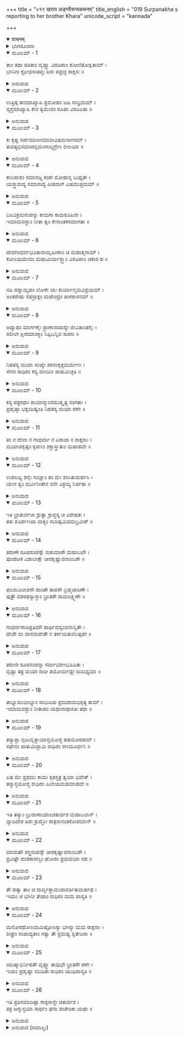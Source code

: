 +++
title = "०१९ खराय अङ्गवैरूप्यकथनम्"
title_english = "019 Surpanakha s reporting to her brother Khara"
unicode_script = "kannada"

+++
<details open><summary>वाचनम्</summary>

<div class="audioEmbed"  caption="श्रीराम-हरिसीताराममूर्ति-घनपाठिभ्यां वचनम्" src="https://archive.org/download/Ramayana-recitation-Sriram-harisItArAmamUrti-Ghanapaati-v2/Kanda_3/Kanda_3_ARK-019-Kharaya_Angavairupya_Kathanam.mp3"></div>
</details>



<details><summary>ಭಾಗಸೂಚನಾ</summary>

ಶೂರ್ಪಣಖೆಯಿಂದ ವೃತ್ತಾಂತವನ್ನು ಕೇಳಿ ಕುಪಿತನಾದ ಖರನು ಶ್ರೀರಾಮನನ್ನು ಸಂಹರಿಸಲು ಹದಿನಾಲ್ಕು ಮಂದಿ ರಾಕ್ಷಸರನ್ನು ಕಳುಹಿಸಿ ಕೊಟ್ಟನು
</details>

<details open><summary>ಮೂಲಮ್ - 1</summary>

ತಾಂ ತಥಾ ಪತಿತಾಂ ದೃಷ್ಟ್ವಾ ವಿರೂಪಾಂ ಶೋಣಿತೋಕ್ಷಿತಾಮ್ ।  
ಭಗಿನೀಂ ಕ್ರೋಧಸಂತಪ್ತಃ ಖರಃ ಪಪ್ರಚ್ಛ ರಾಕ್ಷಸಃ ॥
</details>

<details><summary>ಅನುವಾದ</summary>

ಈ ಪ್ರಕಾರ ಅಂಗಹೀನ ಮತ್ತು ರಕ್ತದಿಂದ ತೋಯ್ದ ಅವಸ್ಥೆಯಲ್ಲಿ ನೆಲದಲ್ಲಿ ಬಿದ್ದಿರುವ ತನ್ನ ತಂಗಿಯನ್ನು ನೋಡಿ ರಾಕ್ಷಸ ಖರನು ಸಿಟ್ಟಿನಿಂದ ಉರಿದೆದ್ದು ಹೀಗೆ ಕೇಳಿದನು.॥1॥
</details>

<details open><summary>ಮೂಲಮ್ - 2</summary>

ಉತ್ತಿಷ್ಠ ತಾವದಾಖ್ಯಾಹಿ ಪ್ರಮೋಹಂ ಜಹಿ ಸಂಭ್ರಮಮ್ ।  
ವ್ಯಕ್ತಮಾಖ್ಯಾಹಿ ಕೇನ ತ್ವಮೇವಂ ರೂಪಾ ವಿರೂಪಿತಾ ॥
</details>

<details><summary>ಅನುವಾದ</summary>

ತಂಗೀ ಏಳು, ನಿನ್ನ ಅವಸ್ಥೆಯನ್ನು ಹೇಳು, ಗಾಬರಿಯನ್ನು, ಮೂರ್ಛೆ ಬಿಟ್ಟು ಯಾರು ನಿನ್ನನ್ನು ಹೀಗೆ ರೂಪಹೀನ ಮಾಡಿದರು? ಎಲ್ಲವನ್ನೂ ಸರಿಯಾಗಿ ತಿಳಿಸು.॥2॥
</details>

<details open><summary>ಮೂಲಮ್ - 3</summary>

ಕಃ ಕೃಷ್ಣ ಸರ್ಪಮಾಸೀನಮಾಶೀವಿಷಮನಾಗಸಮ್ ।  
ತುದತ್ಯಭಿಸಮಾಪನ್ನಮಂಗುಲ್ಯಗ್ರೇಣ ಲೀಲಯಾ ॥
</details>

<details><summary>ಅನುವಾದ</summary>

ತನ್ನ ಮುಂದೆ ಬಂದು ಸುಮ್ಮನೆ ಕುಳಿತಿರುವ ನಿರಪರಾಧಿ ವಿಷಸರ್ಪವನ್ನು ಯಾರು ತಾನೇ ಬೆರಳತುದಿಯಿಂದ ಆಟಕ್ಕಾಗಿ ತೊಂದರೆಪಡಿಸಿರುವನು.॥3॥
</details>

<details open><summary>ಮೂಲಮ್ - 4</summary>

ಕಾಲಪಾಶಂ ಸಮಾಸಜ್ಯ ಕಂಠೇ ಮೋಹಾನ್ನ ಬುಧ್ಯತೇ ।  
ಯಸ್ತ್ವಾಮದ್ಯ ಸಮಾಸಾದ್ಯ ಪೀತವಾನ್ ವಿಷಮುತ್ತಮಮ್ ॥
</details>

<details><summary>ಅನುವಾದ</summary>

ಯಾರು ಇಂದು ನಿನ್ನ ಮೇಲೆ ಆಕ್ರಮಣ ಮಾಡಿ ನಿನ್ನ ಮೂಗು-ಕಿವಿಯನ್ನು ಕತ್ತರಿಸಿರುವನೋ, ಅವನು ಉಚ್ಚ ಕೋಟಿಯ ವಿಷವನ್ನು ಕುಡಿದಿರುವನು. ತನ್ನ ಕೊರಳಲ್ಲಿ ಕಾಲ ಪಾಶವನ್ನು ಹಾಕಿಕೊಂಡಿರುವನು, ಹೀಗಿದ್ದರೂ ಮೋಹವಶ ಅವನು ಈ ಮಾತನ್ನು ತಿಳಿಯುತ್ತಿಲ್ಲ.॥4॥
</details>

<details open><summary>ಮೂಲಮ್ - 5</summary>

ಬಲವಿಕ್ರಮಸಂಪನ್ನಾ ಕಾಮಗಾ ಕಾಮರೂಪಿಣೀ ।  
ಇಮಾಮವಸ್ಥಾಂ ನೀತಾ ತ್ವಂ ಕೇನಾಂತಕಸಮಾಗತಾ ॥
</details>

<details><summary>ಅನುವಾದ</summary>

ನೀನಾದರೋ ಸ್ವತಃ ಬೇರೆ ಪ್ರಾಣಿಗಳಿಗೆ ಯಮನಂತೆ ಇರುವೆ. ಬಲ-ಪರಾಕ್ರಮದಿಂದ ಸಂಪನ್ನಳಾಗಿ ಇಚ್ಛಾನುಸಾರ ಎಲ್ಲೆಡೆ ಸಂಚರಿಸುತ್ತಾ, ತನಗೆ ಬೇಕಾದ ರೂಪವನ್ನು ಧರಿಸಲು ಸಮರ್ಥಳಾಗಿರುವೆ, ಹೀಗಿದ್ದರೂ ನಿನ್ನನ್ನು ಯಾರು ಈ ದುರವಸ್ಥೆಗೆ ನೂಕಿದರು? ಯಾರಿಂದ ದುಃಖಿಯಾಗಿ ನೀನು ಇಲ್ಲಿಗೆ ಬಂದಿರುವೆ.॥5॥
</details>

<details open><summary>ಮೂಲಮ್ - 6</summary>

ದೇವಗಂಧರ್ವಭೂತಾನಾಮೃಷೀಣಾಂ ಚ ಮಹಾತ್ಮನಾಮ್ ।  
ಕೋಽಯಮೇವಂ ಮಹಾವೀರ್ಯಸ್ತ್ವಾಂ ವಿರೂಪಾಂ ಚಕಾರ ಹ ॥
</details>

<details><summary>ಅನುವಾದ</summary>

ನಿನ್ನನ್ನು ರೂಪಹೀನನಾಗಿಸುವ ದೇವತೆಗಳಲ್ಲಿ, ಗಂಧರ್ವರಲ್ಲಿ, ಭೂತರಲ್ಲಿ, ಮಹಾತ್ಮ ಋಷಿಗಳಲ್ಲಿ ಯಾರು ತಾನೇ ಮಹಾಬಲಿಯಾಗಿರಬಲ್ಲನು.॥6॥
</details>

<details open><summary>ಮೂಲಮ್ - 7</summary>

ನಹಿ ಪಶ್ಯಾಮ್ಯಹಂ ಲೋಕೇ ಯಃ ಕುರ್ಯಾನ್ಮಮವಿಪ್ರಯಮ್ ।  
ಅಂತರೇಷು ಸಹಸ್ರಾಕ್ಷಂ ಮಹೇಂದ್ರಂ ಪಾಕಶಾಸನಮ್ ॥
</details>

<details><summary>ಅನುವಾದ</summary>

ನನ್ನ ಅಪ್ರಿಯ ಮಾಡಬಲ್ಲವನು ಜಗತ್ತಿನಲ್ಲಿ ನಾನು ಯಾರನ್ನು ನೋಡಲಿಲ್ಲ. ದೇವತೆಗಳಲ್ಲಿ ಸಹಸ್ರಾಕ್ಷ ಪಾಕಶಾಸನ ಇಂದ್ರನೂ ಕೂಡ ಇಂತಹ ಸಾಹಸ ಮಾಡುವನು ಎಂದು ನನಗೆ ತೋರುವುದಿಲ್ಲ.॥7॥
</details>

<details open><summary>ಮೂಲಮ್ - 8</summary>

ಅದ್ಯಾಹಂ ಮಾರ್ಗಣೈಃ ಪ್ರಾಣಾನಾದಾಸ್ಯೇ ಜೀವಿತಾಂತಗೈಃ ।  
ಸಲೀಲೇ ಕ್ಷೀರಮಾಸಕ್ತಂ ನಿಷ್ಪಿಬನ್ನಿವ ಸಾರಸಃ ॥
</details>

<details><summary>ಅನುವಾದ</summary>

ಹಂಸವು ನೀರಿನಲ್ಲಿ ಸೇರಿದ ಹಾಲನ್ನು ಬೇರ್ಪಡಿಸಿ ಕುಡಿಯುವಂತೆ ನಾನು ಇಂದೇ ಈ ಪ್ರಾಣಾಂತಕಾರಿ ಬಾಣಗಳಿಂದ ನಿನ್ನ ಅಪರಾಧಿಯ ಶರೀರದಿಂದ ಪ್ರಾಣಗಳನ್ನು ಬೇರ್ಪಡಿಸುವೆನು.॥8॥
</details>

<details open><summary>ಮೂಲಮ್ - 9</summary>

ನಿಹತಸ್ಯ ಮಯಾ ಸಂಖ್ಯೇ ಶರಸಂಕೃತ್ತಮರ್ಮಣಃ ।  
ಸೇನಂ ರುಧಿರಂ ಕಸ್ಯ ಮೇದಿನೀ ಪಾತುಮಿಚ್ಛತಿ ॥
</details>

<details><summary>ಅನುವಾದ</summary>

ಯುದ್ಧದಲ್ಲಿ ನನ್ನ ಬಾಣಗಳಿಂದ ಯಾರ ಮರ್ಮಸ್ಥಾನ ಛಿನ್ನ-ಭಿನ್ನವಾಗಿದೆಯೋ ನನ್ನ ಕೈಯಿಂದ ಹತನಾಗಿರುವನೋ, ಆ ಪುರುಷನ ನೊರೆಯಿಂದ ಕೂಡಿದ ಬಿಸಿರಕ್ತವನ್ನು ಪೃಥ್ವಿಯು ಕುಡಿಯಲು ಬಯಸುತ್ತಿರುವಳು.॥9॥
</details>

<details open><summary>ಮೂಲಮ್ - 10</summary>

ಕಸ್ಯ ಪತ್ರರಥಾಃ ಕಾಯಾನ್ಮಾಂಸಮುತ್ಕೃತ್ಯ ಸಂಗತಾಃ ।  
ಪ್ರಹೃಷ್ಟಾ ಭಕ್ಷಯಿಷ್ಯಂತಿ ನಿಹತಸ್ಯ ಮಯಾ ರಣೇ ॥
</details>

<details><summary>ಅನುವಾದ</summary>

ರಣಭೂಮಿಯಲ್ಲಿ ನನ್ನಿಂದ ಹತನಾದ ಆ ವ್ಯಕ್ತಿಯ ಶರೀರದ ಮಾಂಸವನ್ನು ಪಕ್ಷಿಗಳು ಗುಂಪು-ಗುಂಪಾಗಿ ಕಿತ್ತು ತಿನ್ನುವರು.॥10॥
</details>

<details open><summary>ಮೂಲಮ್ - 11</summary>

ತಂ ನ ದೇವಾ ನ ಗಂಧರ್ವಾ ನ ಪಿಶಾಚಾ ನ ರಾಕ್ಷಸಾಃ ।  
ಮಯಾಪಕೃಷ್ಟಂ ಕೃಪಣಂ ಶಕ್ತಾಸ್ತ್ರಾತುಂ ಮಹಾಹವೇ ॥
</details>

<details><summary>ಅನುವಾದ</summary>

ಮಹಾಸಮರದಲ್ಲಿ ನನ್ನಿಂದ ಆಕ್ರಮಿಸಲ್ಪಟ್ಟ ಕಪಣನಾದ ಆ ದುಷ್ಟನನ್ನು ದೇವ-ಗಂಧರ್ವರಾಗಲೀ, ಪಿಶಾಚ-ರಾಕ್ಷಸರಾಗಲೀ ರಕ್ಷಿಸಲು ಸಮರ್ಥರಲ್ಲ.॥11॥
</details>

<details open><summary>ಮೂಲಮ್ - 12</summary>

ಉಪಲಭ್ಯ ಶನೈಃ ಸಂಜ್ಞಾಂ ತಂ ಮೇ ಶಂಸಿತುಮರ್ಹಸಿ ।  
ಯೇನ ತ್ವಂ ದುರ್ವಿನೀತೇನ ವನೇ ವಿಕ್ರಮ್ಯ ನಿರ್ಜಿತಾ ॥
</details>

<details><summary>ಅನುವಾದ</summary>

ನಿಧಾನವಾಗಿ ಚೇತರಿಸಿಕೊಂಡು ಯಾವ ದುಷ್ಟನು ನಿನಗೆ ಈ ಅರಣ್ಯದಲ್ಲಿ ಬಲಾತ್ಕಾರವಾಗಿ ಆಕ್ರಮಿಸಿ ನಿನ್ನನ್ನು ಜಯಿಸಿ ಹೀಗೆ ವಿಕಾರಗೊಳಿಸಿದವನ ಹೆಸರನ್ನು ನನಗೆ ಹೇಳು.॥12॥
</details>

<details open><summary>ಮೂಲಮ್ - 13</summary>

ಇತಿ ಭ್ರಾತುರ್ವಚಃ ಶ್ರುತ್ವಾ ಕ್ರುದ್ಧಸ್ಯ ಚ ವಿಶೇಷತಃ ।  
ತತಃ ಶೂರ್ಪಣಖಾ ವಾಕ್ಯಂ ಸಬಾಷ್ಪಮಿದಮಬ್ರವೀತ್ ॥
</details>

<details><summary>ಅನುವಾದ</summary>

ಅತ್ಯಂತ ಕ್ರುದ್ಧನಾದ ಅಣ್ಣ ಖರನ ಮಾತನ್ನು ಕೇಳಿ ಶೂರ್ಪಣಖಿಯು ಕಂಬನಿಗರೆಯುತ್ತಾ ಇಂತೆಂದಳ.॥13॥
</details>

<details open><summary>ಮೂಲಮ್ - 14</summary>

ತರುಣೌ ರೂಪಸಂಪನ್ನೌ ಸುಕುಮಾರೌ ಮಹಾಬಲೌ ।  
ಪುಂಡರೀಕ ವಿಶಾಲಾಕ್ಷೌ ಚೀರಕೃಷ್ಣಾಜಿನಾಂಬರೌ ॥
</details>

<details><summary>ಅನುವಾದ</summary>

ಅಣ್ಣಾ! ವನದಲ್ಲಿ ಇಬ್ಬರು ತರುಣ ಪುರುಷರು ಬಂದಿರುವರು. ಅವರು ನೋಡಲು ಬಹಳ ಸುಕುಮಾರರೂ, ರೂಪವಂತರೂ, ಮಹಾಬಲವಂತರೂ ಆಗಿರುವರು, ಅವರಿಬ್ಬರ ಕಣ್ಣುಗಳು ಅರಳಿದ ಕಮಲಗಳಂತೆ ತೋರುತ್ತವೆ. ಅವರಿಬ್ಬರೂ ನಾರುಮಡಿಯನ್ನುಟ್ಟು ಮೃಗಚರ್ಮವನ್ನು ಧರಿಸಿರುವರು.॥14॥
</details>

<details open><summary>ಮೂಲಮ್ - 15</summary>

ಫಲಮೂಲಾಶನೌ ದಾಂತೌ ತಾಪಸೌ ಬ್ರಹ್ಮಚಾರಿಣೌ ।  
ಪುತ್ರೌ ದಶರಥಸ್ಯಾಸ್ತಾಂ  ಭ್ರಾತರೌ  ರಾಮಲಕ್ಷ್ಮಣೌ ॥
</details>

<details><summary>ಅನುವಾದ</summary>

ಫಲ-ಮೂಲಗಳೇ ಅವರ ಆಹಾರವಾಗಿದೆ. ಅವರು ಜಿತೇಂದ್ರಿಯರೂ, ಬ್ರಹ್ಮಚಾರಿಗಳೂ ಆಗಿದ್ದಾರೆ. ಇಬ್ಬರೂ ದಶರಥ ಮಹಾರಾಜನ ಪುತ್ರರಾಗಿದ್ದು, ಅಣ್ಣ-ತಮ್ಮಂದಿರಾಗಿದ್ದಾರೆ. ಅವರ ಹೆಸರು ರಾಮ ಮತ್ತು ಲಕ್ಷ್ಮಣ ಎಂದಾಗಿದೆ.॥15॥
</details>

<details open><summary>ಮೂಲಮ್ - 16</summary>

ಗಂಧರ್ವರಾಜಪ್ರತಿಮೌ ಪಾರ್ಥಿವವ್ಯಂಜಿನಾನ್ವಿತೌ ।  
ದೇವೌ ವಾ ದಾನವಾವೇತೌ ನ ತರ್ಕಯಿತುಮುತ್ಸಹೇ ॥
</details>

<details><summary>ಅನುವಾದ</summary>

ಅವರಿಬ್ಬರೂ ಗಂಧರ್ವರಾಜರಂತೆ ಕಾಣುತ್ತಿದ್ದಾರೆ, ರಾಜೋಚಿತ ಲಕ್ಷಣಗಳಿಂದ ಸಂಪನ್ನರಾಗಿದ್ದಾರೆ. ಆ ಇಬ್ಬರೂ ಸಹೋದರರು ದೇವತೆಗಳೋ, ದಾನವರೋ, ಎಂಬುದನ್ನು ಅನುಮಾನದಿಂದಲೂ ತಿಳಿಯಲಾಗುವುದಿಲ್ಲ.॥16॥
</details>

<details open><summary>ಮೂಲಮ್ - 17</summary>

ತರುಣೀ ರೂಪಸಂಪನ್ನಾ ಸರ್ವಾಭರಣಭೂಷಿತಾ ।  
ದೃಷ್ಟಾ ತತ್ರ ಮಯಾ ನಾರೀ ತಯೋರ್ಮಧ್ಯೇ ಸುಮಧ್ಯಮಾ ॥
</details>

<details><summary>ಅನುವಾದ</summary>

ಅವರಿಬ್ಬರ ನಡುವೆ ಓರ್ವ ತರುಣಿ ರೂಪವತಿ ಸ್ತ್ರೀಯನ್ನೂ ಅಲ್ಲಿ ನೋಡಿದೆ, ಆಕೆಯ ಶರೀರವು ಬಹಳ ಸುಂದರವಾಗಿದ್ದು, ಅನೇಕ ಪ್ರಕಾರದ ಆಭರಣಗಳನ್ನು ತೊಟ್ಟಿರುವಳು.॥17॥
</details>

<details open><summary>ಮೂಲಮ್ - 18</summary>

ತಾಭ್ಯಾಮುಭಾಭ್ಯಾಂ ಸಂಭೂಯ ಪ್ರಮದಾಮಧಿಕೃತ್ಯ ತಾಮ್ ।  
ಇಮಾಮವಸ್ಥಾಂ ನೀತಾಹಂ ಯಥಾನಾಥಾಸತೀ ತಥಾ ॥
</details>

<details><summary>ಅನುವಾದ</summary>

ಆ ಸ್ತ್ರೀಯ ಕಾರಣದಿಂದಲೇ ಅವರಿಬ್ಬರೂ ಸೇರಿ ಒಬ್ಬ ಅನಾಥ ಕುಲಟೆ ಸ್ತ್ರೀಯಂತೆ ನನ್ನ ಇಂತಹ ದುರ್ಗತಿಯನ್ನು ಮಾಡಿರುವರು.॥18॥
</details>

<details open><summary>ಮೂಲಮ್ - 19</summary>

ತಸ್ಯಾಶ್ಚಾ ನೃಜುವೃತ್ತಾಯಾಸ್ತಯೋಶ್ಚ ಹತಯೋರಹಮ್ ।  
ಸಫೇನಂ ಪಾತುಮಿಚ್ಛಾಮಿ ರುಧಿರಂ ರಣಮೂರ್ಧನಿ ॥
</details>

<details><summary>ಅನುವಾದ</summary>

ಯುದ್ಧದಲ್ಲಿ ಆ ಕುಟಿಲ ಆಚಾರವುಳ್ಳ ಸ್ತ್ರೀಯು ಮತ್ತು ಅವರಿಬ್ಬರೂ ರಾಜಕುಮಾರರು ಸತ್ತು ಹೋದಾಗ ಅವರ ನೊರೆಯಿಂದ ಕೂಡಿದ ರಕ್ತವನ್ನು ನಾನು ಕುಡಿಯುವೆನ.॥19॥
</details>

<details open><summary>ಮೂಲಮ್ - 20</summary>

ಏಷ ಮೇ ಪ್ರಥಮಃ ಕಾಮಃ ಕೃತಸ್ತತ್ರ ತ್ವಯಾ ಭವೇತ್ ।  
ತಸ್ಯಾಸ್ತಯೋಶ್ಚ ರುಧಿರಂ ಪಿಬೇಯಮಹಮಾಹವೇ ॥
</details>

<details><summary>ಅನುವಾದ</summary>

ರಣಭೂಮಿಯಲ್ಲಿ ಆ ಸ್ತ್ರೀಯ ಮತ್ತು ಆ ಪುರುಷರ ರಕ್ತವನ್ನು ಕುಡಿಯುವುದು ನನ್ನ ಮೊದಲ, ಪ್ರಮುಖ ಇಚ್ಛೆಯಾಗಿದೆ. ಅದನ್ನು ನೀನು ಪೂರ್ಣಗೊಳಿಸಬೇಕು.॥20॥
</details>

<details open><summary>ಮೂಲಮ್ - 21</summary>

ಇತಿ ತಸ್ಯಾಂ ಬ್ರುವಾಣಾಯಾಂಚತುರ್ದಶ ಮಹಾಬಲಾನ್ ।  
ವ್ಯಾದಿದೇಶ ಖರಃ ಕ್ರುದ್ಧೋ ರಾಕ್ಷಸಾನಂತಕೋಪಮಾನ್ ॥
</details>

<details><summary>ಅನುವಾದ</summary>

ಶೂರ್ಪಣಖಿಯು ಹೀಗೆ ಹೇಳಿದಾಗ ಖರನು ಕುಪಿತನಾಗಿ ಅತ್ಯಂತ ಬಲಿಷ್ಠರಾದ ಯಮನಂತೆ ಭಯಂಕರರಾದ ಹದಿನಾಲ್ಕು ರಾಕ್ಷಸರಿಗೆ ಹೀಗೆ ಆದೇಶಿಸಿದನು.॥21॥
</details>

<details open><summary>ಮೂಲಮ್ - 22</summary>

ಮಾನುಷೌ ಶಸ್ತ್ರಸಂಪನ್ನೌ ಚೀರಕೃಷ್ಣಾಜಿನಾಂಬರೌ ।  
ಪ್ರವಿಷ್ಟೌ ದಂಡಕಾರಣ್ಯಂ ಘೋರಂ ಪ್ರಮದಯಾ ಸಹ ॥
</details>

<details><summary>ಅನುವಾದ</summary>

ವೀರರೇ! ಈ ಭಯಂಕರ ದಂಡಕಾರಣ್ಯದಲ್ಲಿ ನಾರುಮಡಿ ಮತ್ತು ಕಷ್ಣಮೃಗಚರ್ಮವನ್ನು ಧರಿಸಿದ ಇಬ್ಬರು ಶಸ್ತ್ರಧಾರಿ ಮನುಷ್ಯರು ಓರ್ವಯುವತಿಯೊಂದಿಗೆ ನುಗ್ಗಿ ಬಂದಿರುವರು.॥22॥
</details>

<details open><summary>ಮೂಲಮ್ - 23</summary>

ತೌ ಹತ್ವಾ ತಾಂ ಚ ದುರ್ವೃತ್ತಾಮುಪಾವರ್ತಿತುಮರ್ಹಥ ।  
ಇಯಂ ಚ ಭಗಿನೀ ತೇಷಾಂ ರುಧಿರಂ ಮಮ ಪಾಸ್ಯತಿ ॥
</details>

<details><summary>ಅನುವಾದ</summary>

ನೀವು ಅಲ್ಲಿಗೆ ಹೋಗಿ ಮೊದಲು ಅವರಿಬ್ಬರನ್ನು ಕೊಂದು ಬಿಡಿ, ಮತ್ತೆ ಆ ದುರಾಚಾರಿಣಿ ಸ್ತ್ರೀಯನ್ನು ಸಾಯಿಸಿರಿ. ನನ್ನ ಈ ತಂಗೀ ಆ ಮೂವರ ರಕ್ತವನ್ನು ಕುಡಿಯುವಳು.॥23॥
</details>

<details open><summary>ಮೂಲಮ್ - 24</summary>

ಮನೋರಥೋಽಯಮಿಷ್ಟೋಽಸ್ಯಾ ಭಗಿನ್ಯಾ ಮಮ ರಾಕ್ಷಸಾಃ ।  
ಶೀಘ್ರಂ ಸಂಪಾದ್ಯತಾಂ ಗತ್ವಾ ತೌ ಪ್ರಮಥ್ಯ ಸ್ವತೇಜಸಾ ॥
</details>

<details><summary>ಅನುವಾದ</summary>

ರಾಕ್ಷಸರೇ! ಇದು ನನ್ನ ತಂಗಿಯ ಪ್ರಿಯ ಮನೋರಥವಾಗಿದೆ. ನೀವು ಅಲ್ಲಿಗೆ ಹೋಗಿ ನಿಮ್ಮ ಪ್ರಭಾವದಿಂದ ಅವರಿಬ್ಬರೂ ಮನುಷ್ಯರನ್ನು ಕೊಂದುಬಿಡಿ ಹಾಗೂ ತಂಗಿಯ ಈ ಮನೋರಥವನ್ನು ಬೇಗನೇ ಪೂರ್ಣಗೊಳಿಸಿರಿ.॥24॥
</details>

<details open><summary>ಮೂಲಮ್ - 25</summary>

ಯುಷ್ಮಾಭಿರ್ನಿಹತೌ ದೃಷ್ಟ್ವಾ ತಾವುಭೌ ಭ್ರಾತರೌ ರಣೇ ।  
ಇಯಂ ಪ್ರಹೃಷ್ಟಾ ಮುದಿತಾ ರುಧಿರಂ ಯುಧಿಪಾಸ್ಯತಿ ॥
</details>

<details><summary>ಅನುವಾದ</summary>

ರಣಭೂಮಿಯಲ್ಲಿ ಆ ಇಬ್ಬರು ಸಹೋದರರನ್ನು ನೀವು ಕೊಂದುಹಾಕಿದಾಗ ಇವಳು ಹರ್ಷಗೊಳ್ಳುವಳು ಮತ್ತು ಆನಂದ ಮಗ್ನಳಾಗಿ ಯುದ್ಧಸ್ಥಳದಲ್ಲಿ ಅವರ ರಕ್ತಪಾನ ಮಾಡುವಳು.॥25॥
</details>

<details open><summary>ಮೂಲಮ್ - 26</summary>

ಇತಿ  ಪ್ರತಿಸಮಾದಿಷ್ಟಾ ರಾಕ್ಷಸಾಸ್ತೇ ಚತುರ್ದಶ ।  
ತತ್ರ ಜಗ್ಮುಸ್ತಯಾ ಸಾರ್ಧಂ ಘನಾ ವಾತೇರಿಕಾ ಯಥಾ ॥
</details>

<details><summary>ಅನುವಾದ</summary>

ಖರನು ಹೀಗೆ ಆಜ್ಞಾಪಿಸಿದಾಗ ಆ ಹದಿನಾಲ್ಕು ರಾಕ್ಷಸರು ಗಾಳಿಯು ಹಾರಿಸಿದ ಮೋಡಗಳಂತೆ ವಿವಶರಾಗಿ ಶೂರ್ಪಣಖೆಯ ಜೊತೆಗೆ ಪಂಚವಟಿಗೆ ನಡೆದರು.॥26॥
</details>

<details><summary>ಅನುವಾದ (ಸಮಾಪ್ತಿಃ)</summary>

ಶ್ರೀ ವಾಲ್ಮೀಕಿವಿರಚಿತ ಆರ್ಷರಾಮಾಯಣ ಆದಿಕಾವ್ಯದ ಅರಣ್ಯಕಾಂಡದಲ್ಲಿ ಹತ್ತೊಂಭತ್ತನೆಯ ಸರ್ಗ ಸಂಪೂರ್ಣವಾಯಿತು.॥19॥
</details>
